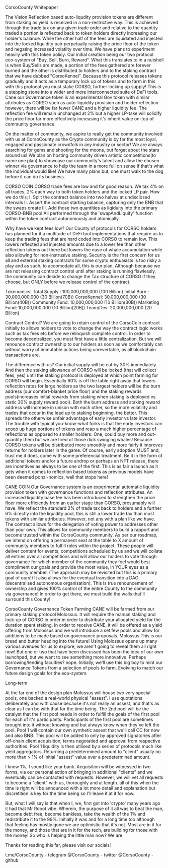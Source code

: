 CorsoCounty Whitepaper


The Vision
Reflection based auto-liqudity provision tokens are different from staking as yield is received in a non-restrictive way. This is achieved through the trade tax on any given trade order and relative to the quantity traded a portion is reflected back to token holders directly increasing our holder's balance. While the other half of the fees are liquidated and injected into the locked liquidity pair perpetually raising the price floor of the token and negating increased volatilty over time.
We have plans to experiment heavily with this token policy. Our initial creation being our two protocol eco-system of "Buy, Sell, Burn, Reward". What this translates to in a nutshell is when Buy/Sells are made, a portion of the fees gathered are forever burned and the other is distributed to holders and to the staking contract that we have dubbed "CorsoKennel". Because this protocol releases tokens gradually and it acts as a temporary lock up of tokens and to farm in this with this protocol you must stake CORSO, further locking up supply! This is a stepping stone into a wider and more interconnected suite of DeFi tools.
Cane our Governance token is an experimental Gov token with similar attributes as CORSO such as auto-liquidity provision and holder reflection however, there will be far fewer CANE and a higher liquidity fee. The reflection fee will remain unchanged at 2% but a higher LP-take will solidify the price floor far more effectively increasing it's inherit value on-top of community governance. 

On the matter of community, we aspire to really get the community involved with us at CorsoCounty as the Crypto community is by far the most loyal, engaged and passionate crowdfolk in any industry or sector! We are always searching for gems and shooting for the moons, but forget about the stars around us! We plan on hosting community driven artistic competitions(to name one plan) to showcase our community's talent and allow the chosen winner via governance to help the team in a more full on sense if that's what the individual would like! We have many plans but, one must walk to the dog before it can do its business.

CORSO COIN
CORSO trade fees are low and for good reason. We tax 4% on all trades, 2% each way to both token holders and the locked LP pair. How we do this;
I.	Split the contract balance into two halves at undisclosed intervals
II.	Assert the contract starting balance, capturing only the BNB that the swaps create
III.	Add those two quantities as liqiduity into the primary CORSO-BNB pool
All performed through the 'swapAndLiquify' function within the token contract autonomously and atomically.

Why have we kept fees low?
Our County of protocols for CORSO holders has planned for it a multitude of DeFi tool implementations that require us to keep the trading fees that are hard coded into CORSO to remain low. This lowers reflected and injected amounts due to a lower fee than other reflection tokens out there but lowers the ease of whale accumulation while also allowing for non-instrusive staking. Security is the first concern for us all and external staking contracts for some crypto enthuasists is too risky a play and as such, to accomodate all, this is our plan. Although because we are not releasing contract control until after staking is running flawlessly, the community can decide to change the Tax structure of CORSO if they choose, but ONLY before we release control of the contract.

Tokenomics!
Total Supply : 100,000,000,000 (100 Billion)
Initial Burn : 30,000,000,000 (30 Billion(70B))
CorsoKennel: 30,000,000,000 (30 Billion(40B))
Community Fund: 10,000,000,000 (10 Billion(30B))
Marketing Fund: 10,000,000,000 (10 Billion(20B))
Team/Dev: 20,000,000,000 (20 Billion)

Contract Control?
We are going to retain control of the CorsoCoin contract initially to allows holders to vote to change the way the contract logic works such as tax fees etc before we relinquish complete control. In order to become decentralized, you must first have a little centralization. But we will renounce contract ownership to our holders as soon as we comfortably can without worry of immutable actions being unrevertable, as all blockchain transactions are. 

The difference with us?
Our initial supply will be cut by 30% immediately. And then the staking allowance of CORSO will be locked (that will collect fees, yes) until the staking protocol is deployed at which point farming for CORSO will begin. Essentially 60% is off the table right away that lowers reflection rates for large holders as the two largest holders will be the burn address (our comfort-blanket price floor) and the staking rewards pools(increases initial rewards from staking when staking is deployed vs static 30% supply reward pool). Both the burn address and staking reward address will increase in unison with each other, so the more volatility and trades that occur in the lead up to staking beginning, the better.
	This spreads the otherwise unfair advantage of early investor vs late investor. The trouble with typical you-know-what forks is that the early investors can scoop up huge portions of tokens and reap a much higher percentage of reflections as opposed to smaller holders. One, could buy more and out-quantity them but we are tired of those dick swinging whales! Because CORSO tokens will be distributed more smoothly and more fairly it improves returns for holders later in the game.
	 Of course, early adoption MUST and, trust me it does, come with some preferencial treatment. Be it in the form of additional tokens and/or a future airdrop or perhaps an NFT release, there are incentives as always to be one of the first. This is as fair a launch as it gets when it comes to reflection based tokens as previous models have been deemed ponzi-nomics, well that stops here!

CANE  COIN
Our Governance system is an experimental automatic liquidity provision token with governance functions and reflection attributes. An increased liquidity base fee has been introduced to strengthen the price floor more efficiently from an earlier stage than CORSO, presumably will have. We reflect the standard 2% of trade tax back to holders and a further 6% directly into the liquidity pool, this is still a lower trade tax than most tokens with similar attributes. However, not any with a plan like we have.
The contract allows for the delegation of voting power to addresses other than your own. This allows for community members to build a rapport and become trusted within the CorsoCounty community. As per our roadmap, we intend on offering a permanent seat at the table to X amount of community members to fulfill roles within the project.
These people will deliver content for events, competitions scheduled by us and we will collate all entries over all competitions and will allow our holders to vote through governance for which member of the community they feel would best compliment our goals and provide the most value, in YOUR eyes as a community member. (The approach may be revisited but this is a primary goal of ours!)
It also allows for the eventual transition into a DAO (decentralised autonomous organisation). This is true renouncement of ownership and gives 100% control of the entire County to the community via governance! In order to get there, we must build the walls that'll surround this County!

CorsoCounty Governance Token Farming
CANE will be farmed from our primary staking protocol Molossus. It will require the manual staking and lock-up of CORSO in order in order to distribute your allocated yield for the duration spent staking. In order to receive CANE, it will be offered as a yield offering from Molossus and we will introduce a set few pools and allow for additions to be made based on governance proposals.
Molossus
This is our bread and butter heading into the future! Using Molossus opens up many various avenues for us to explore, we aren't going to reveal them all right now! But one or two that have been discussed has been the idea of our own launchpad, but we want to see something more innovative. Perhaps borrowing/lending faculties? nope. Initially, we'll use this big boy to mint our Governance Tokens from a selection of pools to farm. Evolving to match our future design goals for the eco-system. 

Long-term 

At the far end of the design plan Molossus will house two very special pools, one backed a real-world physical "assest". I use quotations deliberately and with cause because it's not really an assest, and that's as clear as I can be with that for the time being. The 2nd pool will be the catalyst that the first pool needs in order to fulfill the goals of the first pool for each of it's participants. Participants of the first pool are sometimes brought into it without knowing and but always know when they've left the pool. Pool 1 will contain our own synthetic assest that we'll call CC for now and also BNB. This pool will be added to only by approved signatories after off-chain client acquisition, terms negotatied and approval from respective authorities. Pool 1 liquidity is then utilised by a series of protocols much like yield aggregators. Returning a predetermined amount to "client" usually no more than > 1% of initial "assest" value over a predetermined amount.

I know 1%, I sound like your bank. Acquisition will be witnessed in two forms, via our personal action of bringing in additional "clients" and we eventually can be contacted with requests. However, we will vet all requests to become a "client" with us, thoroughly and at length. all of this when the time is right will be announced with a lot more detail and explanation but discretition is key for the time being so I'll leave it at it for now.

But, what I will say is that when I, we, first got into 'crypto' many years ago it had that Mr Robot vibe. Wherein, the purpose of it all was to beat the man, become debt free, become bankless, take the wealth of the 1% and redistribute it to the 99%. Initially it was and for a long time too although that feeling has mostly gone we are optimistic that it's not. Most are in it for the money, and those that are in it for the tech, are building for those with the money! So who is helping the little man now? We are.





Thanks for reading this far, please visit our socials!

t.me/CorsoCounty - telegram
@CorsoCounty - twitter
@CorsoCounty - github